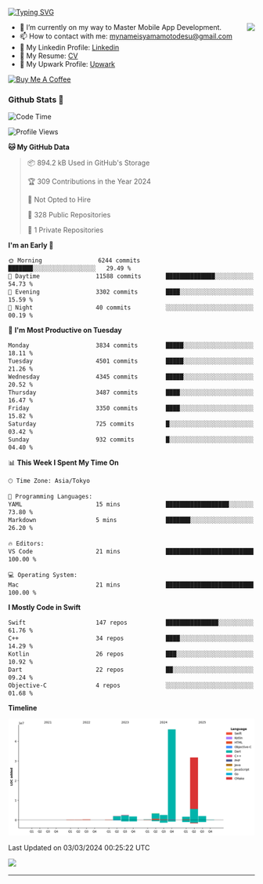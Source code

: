 
[![Typing SVG](https://readme-typing-svg.demolab.com/?lines=Thank+You+For+Visiting!!;You+Are+Welcome✨;I+am+Kyo+Yamamoto;Mobile+Developer)](https://git.io/typing-svg)
<p>
<img align="right" src="https://media.giphy.com/media/26ufdb3cYKwbRtYVW/giphy.gif" style="max-width:100%;" height="150px">

- 🌱 I’m currently on my way to Master Mobile App Development.
- 📫 How to contact with me: mynameisyamamotodesu@gmail.com
- 🔗 My Linkedin Profile: [Linkedin](https://www.linkedin.com/in/kyo-yamamoto-a2ab50239)
- 🔗 My Resume: [CV](https://www.kickresume.com/cv/ZWKvXV/)
- 🔗 My Upwark Profile: [Upwark](https://www.upwork.com/freelancers/~01aa9115102bb4af25)

<a href="https://www.buymeacoffee.com/kyoyamamoto" target="_blank"><img src="https://cdn.buymeacoffee.com/buttons/default-orange.png" alt="Buy Me A Coffee" height="41" width="174"></a>

### Github Stats 🥇 
<!--START_SECTION:waka-->
![Code Time](http://img.shields.io/badge/Code%20Time-669%20hrs%202%20mins-blue)

![Profile Views](http://img.shields.io/badge/Profile%20Views-0-blue)

**🐱 My GitHub Data** 

> 📦 894.2 kB Used in GitHub's Storage 
 > 
> 🏆 309 Contributions in the Year 2024
 > 
> 🚫 Not Opted to Hire
 > 
> 📜 328 Public Repositories 
 > 
> 🔑 1 Private Repositories 
 > 
**I'm an Early 🐤** 

```text
🌞 Morning                6244 commits        ███████░░░░░░░░░░░░░░░░░░   29.49 % 
🌆 Daytime                11588 commits       ██████████████░░░░░░░░░░░   54.73 % 
🌃 Evening                3302 commits        ████░░░░░░░░░░░░░░░░░░░░░   15.59 % 
🌙 Night                  40 commits          ░░░░░░░░░░░░░░░░░░░░░░░░░   00.19 % 
```
📅 **I'm Most Productive on Tuesday** 

```text
Monday                   3834 commits        █████░░░░░░░░░░░░░░░░░░░░   18.11 % 
Tuesday                  4501 commits        █████░░░░░░░░░░░░░░░░░░░░   21.26 % 
Wednesday                4345 commits        █████░░░░░░░░░░░░░░░░░░░░   20.52 % 
Thursday                 3487 commits        ████░░░░░░░░░░░░░░░░░░░░░   16.47 % 
Friday                   3350 commits        ████░░░░░░░░░░░░░░░░░░░░░   15.82 % 
Saturday                 725 commits         █░░░░░░░░░░░░░░░░░░░░░░░░   03.42 % 
Sunday                   932 commits         █░░░░░░░░░░░░░░░░░░░░░░░░   04.40 % 
```


📊 **This Week I Spent My Time On** 

```text
🕑︎ Time Zone: Asia/Tokyo

💬 Programming Languages: 
YAML                     15 mins             ██████████████████░░░░░░░   73.80 % 
Markdown                 5 mins              ███████░░░░░░░░░░░░░░░░░░   26.20 % 

🔥 Editors: 
VS Code                  21 mins             █████████████████████████   100.00 % 

💻 Operating System: 
Mac                      21 mins             █████████████████████████   100.00 % 
```

**I Mostly Code in Swift** 

```text
Swift                    147 repos           ███████████████░░░░░░░░░░   61.76 % 
C++                      34 repos            ████░░░░░░░░░░░░░░░░░░░░░   14.29 % 
Kotlin                   26 repos            ███░░░░░░░░░░░░░░░░░░░░░░   10.92 % 
Dart                     22 repos            ██░░░░░░░░░░░░░░░░░░░░░░░   09.24 % 
Objective-C              4 repos             ░░░░░░░░░░░░░░░░░░░░░░░░░   01.68 % 
```



**Timeline**

![Lines of Code chart](https://raw.githubusercontent.com/YamamotoDesu/YamamotoDesu/main/assets/bar_graph.png)


 Last Updated on 03/03/2024 00:25:22 UTC
<!--END_SECTION:waka-->

![](https://github-profile-summary-cards.vercel.app/api/cards/profile-details?username=YamamotoDesu&theme=vue)

----
